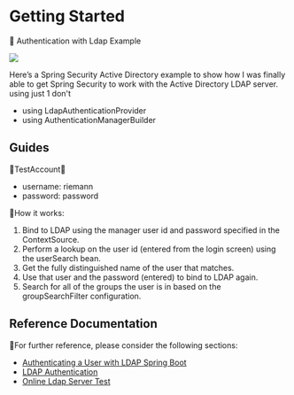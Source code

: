 # Getting Started
🎉 Authentication with Ldap Example

<img src="{https://img.shields.io/badge/apache_maven-C71A36?style=for-the-badge&logo=apachemaven&logoColor=white}" />

Here’s a Spring Security Active Directory example to show how I was finally able to get Spring Security to work with the Active Directory LDAP server.
using just 1 don't
* using LdapAuthenticationProvider
* using AuthenticationManagerBuilder

## Guides
🎉TestAccount🎉
* username: riemann
* password: password

🎉How it works:
1. Bind to LDAP using the manager user id and password specified in the ContextSource.
2. Perform a lookup on the user id (entered from the login screen) using the userSearch bean.
3. Get the fully distinguished name of the user that matches.
4. Use that user and the password (entered) to bind to LDAP again.
5. Search for all of the groups the user is in based on the groupSearchFilter configuration.


## Reference Documentation

🎉For further reference, please consider the following sections:
* [Authenticating a User with LDAP Spring Boot](https://spring.io/guides/gs/authenticating-ldap)
* [LDAP Authentication](https://docs.spring.io/spring-security/reference/servlet/authentication/passwords/ldap.html)
* [Online Ldap Server Test](https://www.forumsys.com/2022/05/10/online-ldap-test-server/)